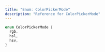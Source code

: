 ```yaml
---
title: "Enum: ColorPickerMode"
description: "Reference for ColorPickerMode"
---
```


```dart
enum ColorPickerMode {
  rgb,
  hsl,
  hsv,
}
```
